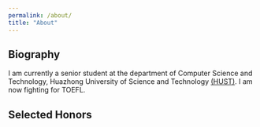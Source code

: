 ```yaml
---
permalink: /about/
title: "About"
---
```


## Biography
I am currently a senior student at the department of Computer Science and Technology, Huazhong University of Science and Technology [(HUST)](https://www.hust.edu.cn/).
I am now fighting for TOEFL.

## Selected Honors